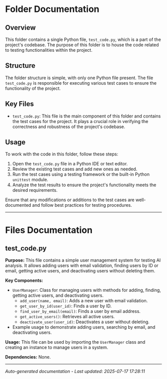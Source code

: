 # Folder Documentation

## Overview
This folder contains a single Python file, `test_code.py`, which is a part of the project's codebase. The purpose of this folder is to house the code related to testing functionalities within the project.

## Structure
The folder structure is simple, with only one Python file present. The file `test_code.py` is responsible for executing various test cases to ensure the functionality of the project.

## Key Files
- `test_code.py`: This file is the main component of this folder and contains the test cases for the project. It plays a crucial role in verifying the correctness and robustness of the project's codebase.

## Usage
To work with the code in this folder, follow these steps:
1. Open the `test_code.py` file in a Python IDE or text editor.
2. Review the existing test cases and add new ones as needed.
3. Run the test cases using a testing framework or the built-in Python `unittest` module.
4. Analyze the test results to ensure the project's functionality meets the desired requirements.

Ensure that any modifications or additions to the test cases are well-documented and follow best practices for testing procedures.

---

# Files Documentation

## test_code.py

**Purpose:** This file contains a simple user management system for testing AI analysis. It allows adding users with email validation, finding users by ID or email, getting active users, and deactivating users without deleting them.

**Key Components:**
- `UserManager`: Class for managing users with methods for adding, finding, getting active users, and deactivating users.
  - `add_user(name, email)`: Adds a new user with email validation.
  - `get_user_by_id(user_id)`: Finds a user by ID.
  - `find_user_by_email(email)`: Finds a user by email address.
  - `get_active_users()`: Retrieves all active users.
  - `deactivate_user(user_id)`: Deactivates a user without deleting.
- Example usage to demonstrate adding users, searching by email, and deactivating users.

**Usage:** This file can be used by importing the `UserManager` class and creating an instance to manage users in a system.

**Dependencies:** None.

---
*Auto-generated documentation - Last updated: 2025-07-17 17:28:11*
